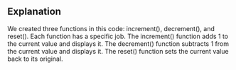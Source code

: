 ## Explanation

We created three functions in this code: increment(), decrement(), and reset(). Each function has a specific job. The increment() function adds 1 to the current value and displays it. The decrement() function subtracts 1 from the current value and displays it. The reset() function sets the current value back to its original.